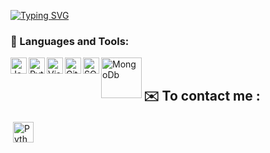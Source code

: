 [![Typing SVG](https://readme-typing-svg.herokuapp.com?color=%23F70BE6&duration=5300&lines=Welcome+to+my+GitHub+Profile;Always+learning+new+things)](https://git.io/typing-svg)
### 🧰 Languages and Tools:

<img align="left" alt="Java" width="26px" src="https://user-images.githubusercontent.com/72949926/151268984-9d5fdd5b-da6a-4591-a44b-f670f5239509.png" />
<img align="left" alt="Python" width="26px" src="https://user-images.githubusercontent.com/72949926/151269092-b6336f4f-6cf3-4141-8dc8-a2c1665286f0.png" />
<img align="left" alt="Visual Studio Code" width="26px" src="https://github.com/darshanr27/darshanr27/blob/master/Assets/visual-studio-code.png" />
<img align="left" alt="GitHub" width="26px" src="https://user-images.githubusercontent.com/72949926/151269121-85576a35-7293-4a85-ae44-381c0b847c16.png" />
<img align="left" alt="SQl" width="26px" src="https://user-images.githubusercontent.com/72949926/151269139-f61b409b-8a7e-4a4a-bb4f-1145e458b8cc.png"/>
<img align="left" alt="MongoDb" width="65px" src="https://user-images.githubusercontent.com/72949926/151269554-e0554df6-a91c-4f5a-b860-7b846e224250.png"/>
<br />

## ✉️ To contact me :
<a href="https://www.linkedin.com/in/doğuhan-cumaoğlu-5b09861b6/" target="_blank" rel="noopener noreferrer"> <img src="https://www.pngall.com/wp-content/uploads/2016/07/Linkedin-Download-PNG.png" alt="Python" height="33" style="vertical-align:top; margin:4px"></a>



